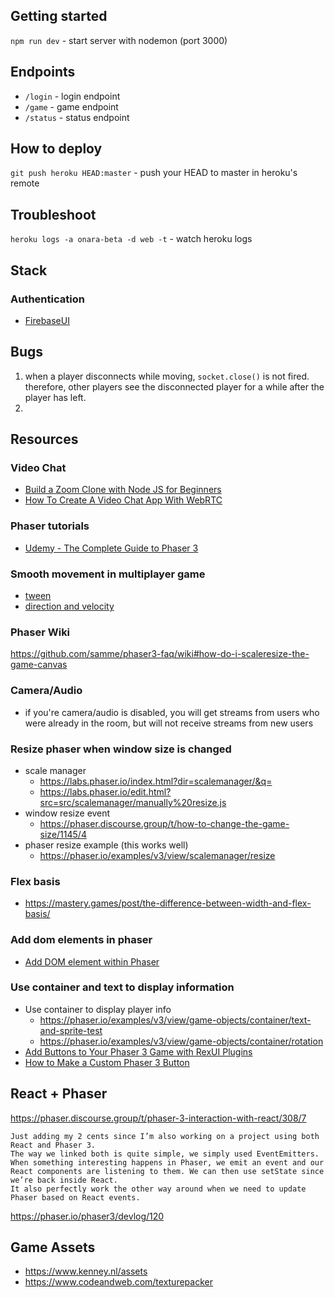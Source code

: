 ## Getting started
`npm run dev` - start server with nodemon (port 3000)

## Endpoints
- `/login` - login endpoint
- `/game` - game endpoint
- `/status` - status endpoint

## How to deploy
`git push heroku HEAD:master` - push your HEAD to master in heroku's remote 

## Troubleshoot
`heroku logs -a onara-beta -d web -t` - watch heroku logs

## Stack
### Authentication
- [FirebaseUI](https://firebase.google.com/docs/auth/web/firebaseui?authuser=0)

## Bugs
1. when a player disconnects while moving, `socket.close()` is not fired. therefore, other players see the disconnected player for a while after the player has left.
2. 
## Resources
### Video Chat
- [Build a Zoom Clone with Node JS for Beginners](https://youtu.be/ZVznzY7EjuY)
- [How To Create A Video Chat App With WebRTC](https://youtu.be/DvlyzDZDEq4)

### Phaser tutorials
  - [Udemy - The Complete Guide to Phaser 3](https://www.udemy.com/course/game-development-in-js-the-complete-guide-w-phaser-3/)

### Smooth movement in multiplayer game
  - [tween](https://www.html5gamedevs.com/topic/21644-smooth-texture-movement-from-point-to-point/?do=findComment&comment=123395)
  - [direction and velocity](https://www.html5gamedevs.com/topic/21028-smooth-movement-in-multiplayer/?do=findComment&comment=119741)

### Phaser Wiki
https://github.com/samme/phaser3-faq/wiki#how-do-i-scaleresize-the-game-canvas

### Camera/Audio
- if you're camera/audio is disabled, you will get streams from users who were already in the room, but will not receive streams from new users

### Resize phaser when window size is changed
- scale manager
  - https://labs.phaser.io/index.html?dir=scalemanager/&q=
  - https://labs.phaser.io/edit.html?src=src/scalemanager/manually%20resize.js
- window resize event
  - https://phaser.discourse.group/t/how-to-change-the-game-size/1145/4
- phaser resize example (this works well)
  - https://phaser.io/examples/v3/view/scalemanager/resize

### Flex basis
- https://mastery.games/post/the-difference-between-width-and-flex-basis/

### Add dom elements in phaser
- [Add DOM element within Phaser](https://www.youtube.com/watch?v=y8_WqDX3MCo&ab_channel=Ourcade)

### Use container and text to display information
- Use container to display player info
  - https://phaser.io/examples/v3/view/game-objects/container/text-and-sprite-test
  - https://phaser.io/examples/v3/view/game-objects/container/rotation
- [Add Buttons to Your Phaser 3 Game with RexUI Plugins](https://youtu.be/SU2H903RJcE)
- [How to Make a Custom Phaser 3 Button](https://youtu.be/yWlILdKrbqQ)

## React + Phaser
https://phaser.discourse.group/t/phaser-3-interaction-with-react/308/7
```
Just adding my 2 cents since I’m also working on a project using both React and Phaser 3.
The way we linked both is quite simple, we simply used EventEmitters.
When something interesting happens in Phaser, we emit an event and our React components are listening to them. We can then use setState since we’re back inside React.
It also perfectly work the other way around when we need to update Phaser based on React events.
```


https://phaser.io/phaser3/devlog/120

## Game Assets
- https://www.kenney.nl/assets
- https://www.codeandweb.com/texturepacker